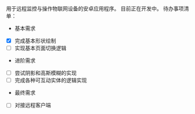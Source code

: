 用于远程监控与操作物联网设备的安卓应用程序。
目前正在开发中。
待办事项清单：
* 基本需求
- [x] 完成基本形状绘制
- [ ] 实现基本页面切换逻辑
* 进阶需求
- [ ] 尝试阴影和高斯模糊的实现
- [ ] 完成各种可互动实体的逻辑实现
* 最终需求
- [ ] 对接远程客户端
